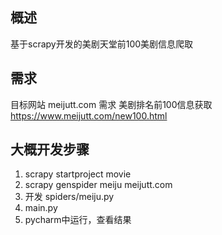 ## 概述
基于scrapy开发的美剧天堂前100美剧信息爬取
## 需求
目标网站 meijutt.com
需求 美剧排名前100信息获取 https://www.meijutt.com/new100.html
## 大概开发步骤
1. scrapy startproject movie
2. scrapy genspider meiju meijutt.com
3. 开发 spiders/meiju.py
4. main.py
5. pycharm中运行，查看结果